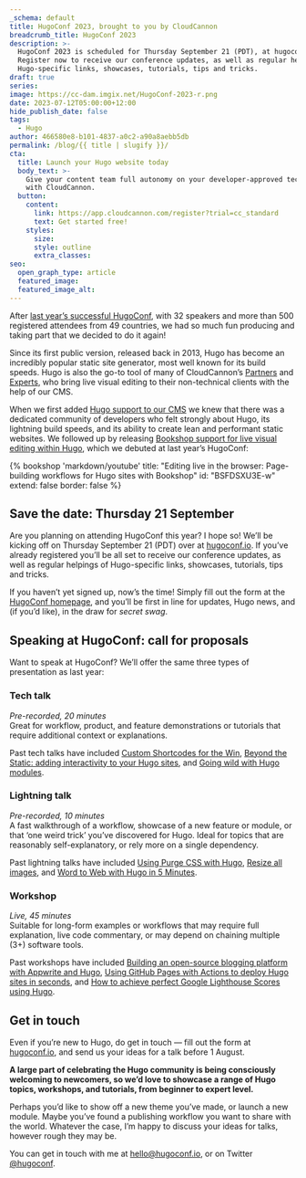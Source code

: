 ```yaml
---
_schema: default
title: HugoConf 2023, brought to you by CloudCannon
breadcrumb_title: HugoConf 2023
description: >-
  HugoConf 2023 is scheduled for Thursday September 21 (PDT), at hugoconf.io.
  Register now to receive our conference updates, as well as regular helpings of
  Hugo-specific links, showcases, tutorials, tips and tricks.
draft: true
series:
image: https://cc-dam.imgix.net/HugoConf-2023-r.png
date: 2023-07-12T05:00:00+12:00
hide_publish_date: false
tags:
  - Hugo
author: 466580e8-b101-4837-a0c2-a90a8aebb5db
permalink: /blog/{{ title | slugify }}/
cta:
  title: Launch your Hugo website today
  body_text: >-
    Give your content team full autonomy on your developer-approved tech stack
    with CloudCannon.
  button:
    content:
      link: https://app.cloudcannon.com/register?trial=cc_standard
      text: Get started free!
    styles:
      size:
      style: outline
      extra_classes:
seo:
  open_graph_type: article
  featured_image:
  featured_image_alt:
---
```

After <a target="_blank" rel="noopener" href="https://hugoconf.io/hugoconf-2022/">last year’s successful HugoConf</a>, with 32 speakers and more than 500 registered attendees from 49 countries, we had so much fun producing and taking part that we decided to do it again!

Since its first public version, released back in 2013, Hugo has become an incredibly popular static site generator, most well known for its build speeds. Hugo is also the go-to tool of many of CloudCannon’s <a target="_blank" rel="noopener" href="https://cloudcannon.com/partner-program/">Partners</a> and <a target="_blank" rel="noopener" href="https://cloudcannon.com/experts/">Experts</a>, who bring live visual editing to their non-technical clients with the help of our CMS.

When we first added&nbsp;<a target="_blank" rel="noopener" href="https://cloudcannon.com/hugo-cms/">Hugo support to our CMS</a> we knew that there was a dedicated community of developers who felt strongly about Hugo, its lightning build speeds, and its ability to create lean and performant static websites. We followed up by releasing <a target="_blank" rel="noopener" href="https://cloudcannon.com/blog/live-editing-in-hugo-with-bookshop/">Bookshop support for live visual editing within Hugo</a>, which we debuted at last year’s HugoConf:

{% bookshop 'markdown/youtube' title: "Editing live in the browser: Page-building workflows for Hugo sites with Bookshop" id: "BSFDSXU3E-w" extend: false border: false %}

## **Save the date: Thursday 21 September**

Are you planning on attending HugoConf this year? I hope so! We’ll be kicking off on Thursday September 21 (PDT) over at <a target="_blank" rel="noopener" href="https://hugoconf.io">hugoconf.io</a>. If you’ve already registered you’ll be all set to receive our conference updates, as well as regular helpings of Hugo-specific links, showcases, tutorials, tips and tricks.

If you haven’t yet signed up, now’s the time! Simply fill out the form at the <a target="_blank" rel="noopener" href="https://hugoconf.io">HugoConf homepage</a>, and you’ll be first in line for updates, Hugo news, and (if you’d like), in the draw for *secret swag*.

## Speaking at HugoConf: c**all for proposals**

Want to speak at HugoConf? We’ll offer the same three types of presentation as last year:

### Tech talk

*Pre-recorded, 20 minutes*<br>Great for workflow, product, and feature demonstrations or tutorials that require additional context or explanations.

Past tech talks have included <a target="_blank" rel="noopener" href="https://youtu.be/z4n2qu7ZlSo">Custom Shortcodes for the Win</a>, <a target="_blank" rel="noopener" href="https://youtu.be/jvgtbgQBjlM">Beyond the Static: adding interactivity to your Hugo sites</a>, and <a target="_blank" rel="noopener" href="https://youtu.be/K4lL3NMRmbY">Going wild with Hugo modules</a>.

### Lightning talk

*Pre-recorded, 10 minutes*<br>A fast walkthrough of a workflow, showcase of a new feature or module, or that ‘one weird trick’ you’ve discovered for Hugo. Ideal for topics that are reasonably self-explanatory, or rely more on a single dependency.

Past lightning talks have included <a target="_blank" rel="noopener" href="https://youtu.be/qg1MkT1o_PI">Using Purge CSS with Hugo</a>, <a target="_blank" rel="noopener" href="https://youtu.be/y6_v7Jc6R2I">Resize all images</a>, and <a target="_blank" rel="noopener" href="https://youtu.be/PC9NZOcCdTI">Word to Web with Hugo in 5 Minutes</a>.

### Workshop

*Live, 45 minutes*<br>Suitable for long-form examples or workflows that may require full explanation, live code commentary, or may depend on chaining multiple (3+) software tools.

Past workshops have included <a target="_blank" rel="noopener" href="https://youtu.be/qUniGSAZ_8k">Building an open-source blogging platform with Appwrite and Hugo</a>, <a target="_blank" rel="noopener" href="https://youtu.be/Z_7RIuf_Z-Q">Using GitHub Pages with Actions to deploy Hugo sites in seconds</a>, and <a target="_blank" rel="noopener" href="https://youtu.be/Z_7RIuf_Z-Q">How to achieve perfect Google Lighthouse Scores using Hugo</a>.

## Get in touch

Even if you’re new to Hugo, do get in touch — fill out the form at <a target="_blank" rel="noopener" href="http://hugoconf.io">hugoconf.io</a>, and send us your ideas for a talk before 1 August.

**A large part of celebrating the Hugo community is being consciously welcoming to newcomers, so we’d love to showcase a range of Hugo topics, workshops, and tutorials, from beginner to expert level.**

Perhaps you’d like to show off a new theme you’ve made, or launch a new module. Maybe you’ve found a publishing workflow you want to share with the world. Whatever the case, I’m happy to discuss your ideas for talks, however rough they may be.

You can get in touch with me at [hello@hugoconf.io](mailto:hello@hugoconf.io), or on Twitter <a target="_blank" rel="noopener" href="https://twitter.com/hugoconf">@hugoconf</a>.